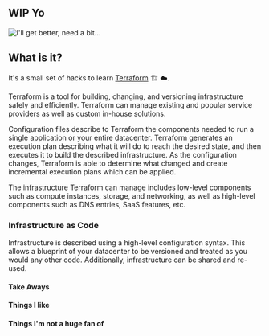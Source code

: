 ## WIP Yo
![I'll get better, need a bit...](https://media.giphy.com/media/3NgcLVc9B2tEPUUCMz/giphy.gif)

## What is it?
It's a small set of hacks to learn [Terraform](https://www.terraform.io/) :building_construction: :cloud:.

Terraform is a tool for building, changing, and versioning infrastructure safely and efficiently. Terraform can manage existing and popular service providers as well as custom in-house solutions.

Configuration files describe to Terraform the components needed to run a single application or your entire datacenter. Terraform generates an execution plan describing what it will do to reach the desired state, and then executes it to build the described infrastructure. As the configuration changes, Terraform is able to determine what changed and create incremental execution plans which can be applied.

The infrastructure Terraform can manage includes low-level components such as compute instances, storage, and networking, as well as high-level components such as DNS entries, SaaS features, etc.

### Infrastructure as Code
Infrastructure is described using a high-level configuration syntax. This allows a blueprint of your datacenter to be versioned and treated as you would any other code. Additionally, infrastructure can be shared and re-used.

#### Take Aways

#### Things I like

#### Things I'm not a huge fan of
